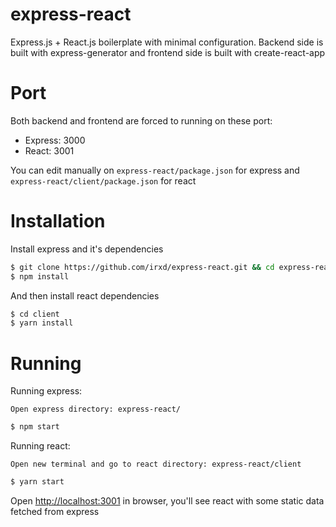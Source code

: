 # express-react
Express.js + React.js boilerplate with minimal configuration. Backend side is built with express-generator and frontend side is built with create-react-app

# Port
Both backend and frontend are forced to running on these port:
 - Express: 3000
 - React: 3001

You can edit manually on `express-react/package.json` for express and `express-react/client/package.json` for react

# Installation
Install express and it's dependencies

```bash
$ git clone https://github.com/irxd/express-react.git && cd express-react
$ npm install
```

And then install react dependencies

```bash
$ cd client
$ yarn install
```

# Running
Running express:

```
Open express directory: express-react/
```
```bash
$ npm start
```
Running react:

```
Open new terminal and go to react directory: express-react/client
```
```bash
$ yarn start
```
Open [http://localhost:3001](http://localhost:3001) in browser, you'll see react with some static data fetched from express 
